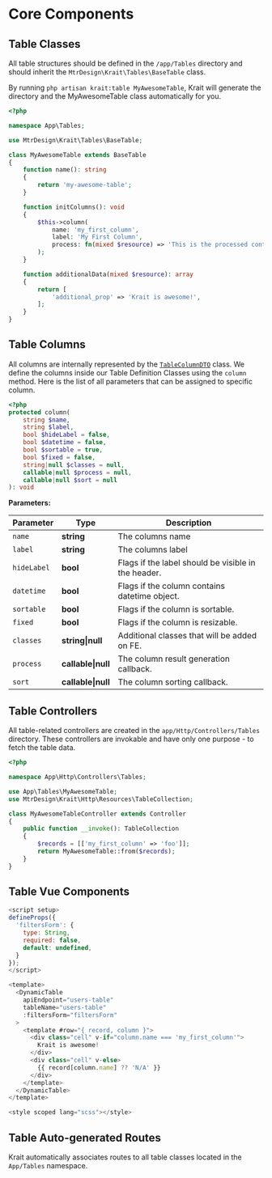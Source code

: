 # Core Components

## Table Classes

All table structures should be defined in the `/app/Tables` directory and should inherit the 
`MtrDesign\Krait\Tables\BaseTable` class.

By running `php artisan krait:table MyAwesomeTable`, Krait will generate the directory and the MyAwesomeTable
class automatically for you.

```php
<?php

namespace App\Tables;

use MtrDesign\Krait\Tables\BaseTable;

class MyAwesomeTable extends BaseTable
{
    function name(): string
    {
        return 'my-awesome-table';
    }

    function initColumns(): void
    {
        $this->column(
            name: 'my_first_column',
            label: 'My First Column',
            process: fn(mixed $resource) => 'This is the processed content!'
        );
    }

    function additionalData(mixed $resource): array
    {
        return [
            'additional_prop' => 'Krait is awesome!',
        ];
    }
}
```

## Table Columns

All columns are internally represented by the [`TableColumnDTO`](https://github.com/mtrdesign/krait/blob/main/krait/src/DTO/TableColumnDTO.php) class. We define the columns
inside our Table Definition Classes using the `column` method. Here is the list of all parameters that can be assigned to specific column.


```php
<?php
protected column(
    string $name,
    string $label,
    bool $hideLabel = false,
    bool $datetime = false,
    bool $sortable = true,
    bool $fixed = false,
    string|null $classes = null,
    callable|null $process = null,
    callable|null $sort = null
): void
```

**Parameters:**

| Parameter   | Type                   | Description                                         |
|-------------|------------------------|-----------------------------------------------------|
| `name`      | **string**             | The columns name                                    |
| `label`     | **string**             | The columns label                                   |
| `hideLabel` | **bool**               | Flags if the label should be visible in the header. |
| `datetime`  | **bool**               | Flags if the column contains datetime object.       |
| `sortable`  | **bool**               | Flags if the column is sortable.                    |
| `fixed`     | **bool**               | Flags if the column is resizable.                   |
| `classes`   | **string&#124;null**   | Additional classes that will be added on FE.        |
| `process`   | **callable&#124;null** | The column result generation callback.              |
| `sort`      | **callable&#124;null** | The column sorting callback.                        |


## Table Controllers

All table-related controllers are created in the `app/Http/Controllers/Tables` directory.
These controllers are invokable and have only one purpose - to fetch the table data.

```php
<?php

namespace App\Http\Controllers\Tables;

use App\Tables\MyAwesomeTable;
use MtrDesign\Krait\Http\Resources\TableCollection;

class MyAwesomeTableController extends Controller
{
    public function __invoke(): TableCollection
    {
        $records = [['my_first_column' => 'foo']];
        return MyAwesomeTable::from($records);
    }
}
```

## Table Vue Components

```js
<script setup>
defineProps({
  'filtersForm': {
    type: String,
    required: false,
    default: undefined,
  }
});
</script>

<template>
  <DynamicTable
    apiEndpoint="users-table"
    tableName="users-table"
    :filtersForm="filtersForm"
  >
    <template #row="{ record, column }">
      <div class="cell" v-if="column.name === 'my_first_column'">
        Krait is awesome!
      </div>
      <div class="cell" v-else>
        {{ record[column.name] ?? 'N/A' }}
      </div>
    </template>
  </DynamicTable>
</template>

<style scoped lang="scss"></style>
```

## Table Auto-generated Routes
Krait automatically associates routes to all table classes located in the `App/Tables` namespace.

